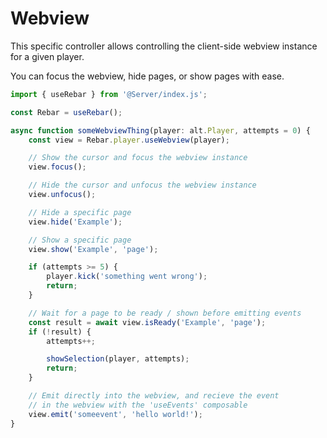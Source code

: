 # Webview

This specific controller allows controlling the client-side webview instance for a given player.

You can focus the webview, hide pages, or show pages with ease.

```ts
import { useRebar } from '@Server/index.js';

const Rebar = useRebar();

async function someWebviewThing(player: alt.Player, attempts = 0) {
    const view = Rebar.player.useWebview(player);

    // Show the cursor and focus the webview instance
    view.focus();

    // Hide the cursor and unfocus the webview instance
    view.unfocus();

    // Hide a specific page
    view.hide('Example');

    // Show a specific page
    view.show('Example', 'page');

    if (attempts >= 5) {
        player.kick('something went wrong');
        return;
    }

    // Wait for a page to be ready / shown before emitting events
    const result = await view.isReady('Example', 'page');
    if (!result) {
        attempts++;

        showSelection(player, attempts);
        return;
    }

    // Emit directly into the webview, and recieve the event
    // in the webview with the 'useEvents' composable
    view.emit('someevent', 'hello world!');
}
```
